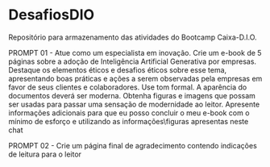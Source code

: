 # DesafiosDIO
Repositório para armazenamento das atividades do Bootcamp Caixa-D.I.O.

PROMPT 01 - Atue como um especialista em inovação. Crie um e-book de 5 páginas sobre a adoção de Inteligência Artificial Generativa por empresas. Destaque os elementos éticos e desafios éticos sobre esse tema, apresentando boas práticas e ações a serem observadas pela empresas em favor de seus clientes e colaboradores. Use tom formal. A aparência do documentos deverá ser moderna. Obtenha figuras e imagens que possam ser usadas para passar uma sensação de modernidade ao leitor. Apresente informações adicionais para que eu posso concluir o meu e-book com o mínimo de esforço e utilizando as informações\figuras apresentas neste chat

PROMPT 02 - Crie um página final de agradecimento contendo indicações de leitura para o leitor
